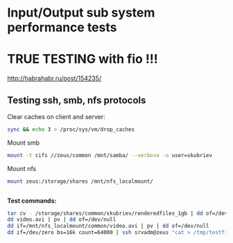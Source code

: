 # Input/Output sub system performance tests

# TRUE TESTING with fio !!!

http://habrahabr.ru/post/154235/

## Testing ssh, smb, nfs protocols

Clear caches on client and server:

```bash
sync && echo 3 > /proc/sys/vm/drop_caches
```
Mount smb

```bash
mount -t cifs //zeus/common /mnt/samba/ --verbose -o user=skubriev
```

Mount nfs

```bash
mount zeus:/storage/shares /mnt/nfs_localmount/
```

```
```

**Test commands:**

```bash
tar cv - /storage/shares/common/skubriev/renderedfiles_1gb | dd of=/dev/null
dd video.avi | pv | dd of=/dev/null
dd if=/mnt/nfs_localmount/common/video.avi | pv | dd of=/dev/null
dd if=/dev/zero bs=16k count=64000 | ssh srvadm@zeus "cat > /tmp/testfile"
```
